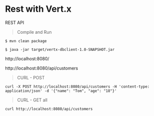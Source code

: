 # Rest with Vert.x

REST API

> Compile and Run

```
$ mvn clean package

$ java -jar target/vertx-dbclient-1.0-SNAPSHOT.jar
```

http://localhost:8080/

http://localhost:8080/api/customers

> CURL - POST

```
curl -X POST http://localhost:8080/api/customers -H 'content-type: application/json' -d '{"name": "Tom", "age": "18"}'
```

> CURL - GET all

```
curl http://localhost:8080/api/customers
```
